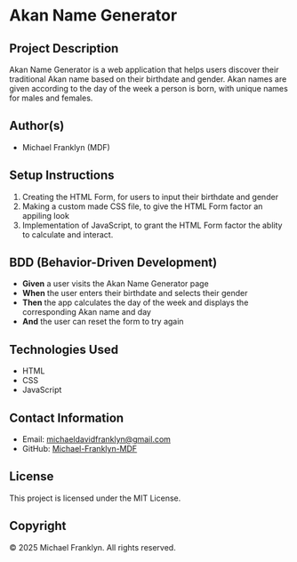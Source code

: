 # Akan Name Generator

## Project Description
Akan Name Generator is a web application that helps users discover their traditional Akan name based on their birthdate and gender. Akan names are given according to the day of the week a person is born, with unique names for males and females.

## Author(s)
- Michael Franklyn (MDF)

## Setup Instructions
1. Creating the HTML Form, for users to input their birthdate and gender
2. Making a custom made CSS file, to give the HTML Form factor an appiling look
3. Implementation of JavaScript, to grant the HTML Form factor the ablity to calculate and interact.

## BDD (Behavior-Driven Development)
- **Given** a user visits the Akan Name Generator page
- **When** the user enters their birthdate and selects their gender
- **Then** the app calculates the day of the week and displays the corresponding Akan name and day
- **And** the user can reset the form to try again

## Technologies Used
- HTML
- CSS
- JavaScript

## Contact Information
- Email: michaeldavidfranklyn@gmail.com
- GitHub: [Michael-Franklyn-MDF](https://github.com/Michael-Franklyn-MDF)

## License
This project is licensed under the MIT License.

## Copyright
© 2025 Michael Franklyn. All rights reserved.
